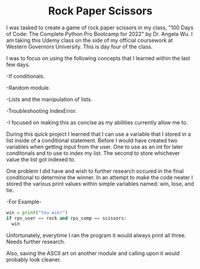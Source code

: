 
<h1 align="center">Rock Paper Scissors</h1>

I was tasked to create a game of rock paper scissors in my class, "100 Days of Code: The Complete Python Pro Bootcamp for 2022" by Dr. Angela Wu. I am taking this Udemy class on the side of my official coursework at Western Governors University. This is day four of the class. 

I was to focus on using the following concepts that I learned within the last few days.

-If conditionals.

-Random module.

-Lists and the manipulation of lists.

-Troubleshooting IndexError.

-I focused on making this as concise as my abilities currently allow me to.

During this quick project I learned that I can use a variable that I stored in a list inside of a conditional statement. Before I would have created two variables when getting input from the user. One to use as an int for later conditonals and to use to index my list. The second to store whichever value the list got indexed to.

One problem I did have and wish to further research occured in the final conditional to determine the winner. In an attempt to make the code neater I stored the various print values within simple variables named: win, lose, and tie.

-For Example-

```python
win = print("You win!")
if rps_user == rock and rps_comp == scissors:
  win
```

Unfortunately, everytime I ran the program it would always print all three. Needs further research. 

Also, saving the ASCII art on another module and calling upon it would probably look cleaner.
